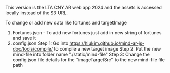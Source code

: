 This version is the LTA CNY AR web app 2024 and the assets is accessed locally instead of the S3 URL.


To change or add new data like fortunes and targetImage

1. Fortunes.json - To add new fortunes just add in new string of fortunes and save it
2. config.json
   Step 1: Go into https://hiukim.github.io/mind-ar-js-doc/tools/compile/ to compile a new target image
   Step 2: Put the new mind-file into folder name "./static/mind-file"
   Step 3: Change the config.json file details for the "imageTargetSrc" to the new mind-file file path
